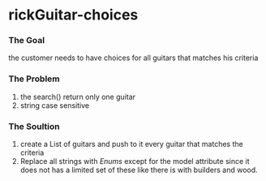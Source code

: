 # rickGuitar-choices

### The Goal

the customer needs to have choices for all guitars that matches his criteria

### The Problem

1. the search() return only one guitar
2. string case sensitive

### The Soultion

1. create a List of guitars and push to it every guitar that matches the criteria
2. Replace all strings with *Enums* except for the model attribute since it does not has a limited set of these like there is with builders and wood.